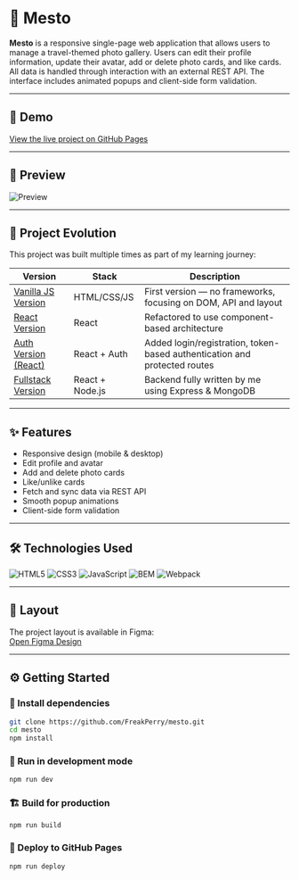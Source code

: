# 📸 Mesto

**Mesto** is a responsive single-page web application that allows users to manage a travel-themed photo gallery. Users can edit their profile information, update their avatar, add or delete photo cards, and like cards. All data is handled through interaction with an external REST API. The interface includes animated popups and client-side form validation.

---

## 🚀 Demo

[View the live project on GitHub Pages](https://freakperry.github.io/mesto/)

---

## 🎥 Preview

![Preview](./src/images/screenshots/Screen%20Recording%202025-05-30%20at%2000.08.11.mov.gif)

---

## 🧠 Project Evolution

This project was built multiple times as part of my learning journey:

| Version | Stack | Description |
|--------|--------|-------------|
| [Vanilla JS Version](https://github.com/FreakPerry/mesto) | HTML/CSS/JS | First version — no frameworks, focusing on DOM, API and layout |
| [React Version](https://github.com/FreakPerry/mesto-react) | React | Refactored to use component-based architecture |
| [Auth Version (React)](https://github.com/FreakPerry/react-mesto-auth) | React + Auth | Added login/registration, token-based authentication and protected routes |
| [Fullstack Version](https://github.com/FreakPerry/react-mesto-api-full-gha) | React + Node.js | Backend fully written by me using Express & MongoDB |

---

## ✨ Features

- Responsive design (mobile & desktop)
- Edit profile and avatar
- Add and delete photo cards
- Like/unlike cards
- Fetch and sync data via REST API
- Smooth popup animations
- Client-side form validation

---

## 🛠 Technologies Used

![HTML5](https://img.shields.io/badge/HTML5-E34F26?style=flat&logo=html5&logoColor=white)
![CSS3](https://img.shields.io/badge/CSS3-1572B6?style=flat&logo=css3&logoColor=white)
![JavaScript](https://img.shields.io/badge/JavaScript-F7DF1E?style=flat&logo=javascript&logoColor=black)
![BEM](https://img.shields.io/badge/BEM-000?style=flat&logo=css3&logoColor=white)
![Webpack](https://img.shields.io/badge/Webpack-8DD6F9?style=flat&logo=webpack&logoColor=black)

---

## 🎨 Layout

The project layout is available in Figma:  
[Open Figma Design](https://www.figma.com/file/2cn9N9jSkmxD84oJik7xL7/JavaScript.-Sprint-4?node-id=28212-212&t=1IvZptFkhzpIH0Jy-0)

---

## ⚙️ Getting Started

### 🔧 Install dependencies

```bash
git clone https://github.com/FreakPerry/mesto.git
cd mesto
npm install
```

### 🧪 Run in development mode

```bash
npm run dev
```

### 🏗 Build for production

```bash
npm run build
```

### 🚀 Deploy to GitHub Pages

```bash
npm run deploy
```
